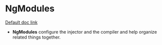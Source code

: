 # NgModules
[Default doc link](https://angular.io/guide/ngmodules)
- <b>NgModules</b> configure the injector and the compiler and help organize related things together.

